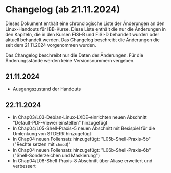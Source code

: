 # Changelog (ab 21.11.2024)

Dieses Dokument enthält eine chronologische Liste der Änderungen an den Linux-Handouts für IBB-Kurse. Diese Liste enthält die nur die Änderungen in den Kapiteln, die in den Kursen FISI-B und FISI-D behandelt wurden oder aktuell behandelt werden. Das Changelog beschreibt die Änderungen die seit dem 21.11.2024 vorgenommen wurden.

Das Changelog beschreibt nur die Daten der Änderungen. Für die Änderungsstände werden keine Versionsnummern vergeben.

## 21.11.2024

- Ausgangszustand der Handouts

## 22.11.2024

- In Chap03/L03-Debian-Linux-LXDE-einrichten neuen Abschnitt "Default-PDF-Viewer einstellen" hinzugefügt
- In Chap04/L05-Shell-Praxis-5 neuen Abschnitt mit Besispiel für die Umlenkung von STDERR hinzugefügt
- In Chap04 neuen Foliensatz hinzugefügt: "L05b-Shell-Praxis-5b" ("Rechte setzen mit `chmod`)"
- In Chap04 neuen Foliensatz hinzugefügt: "L06b-Shell-Praxis-6b" ("Shell-Sonderzeichen und Maskierung")
- In Chap04/L08-Shell-Praxis-8 Abschnitt über Aliase erweitert und verbessert
